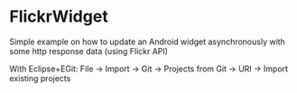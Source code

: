 FlickrWidget
==========

Simple example on how to update an Android widget asynchronously with some http response data (using Flickr API)

With Eclipse+EGit: File → Import → Git →  Projects from Git → URI → Import existing projects
